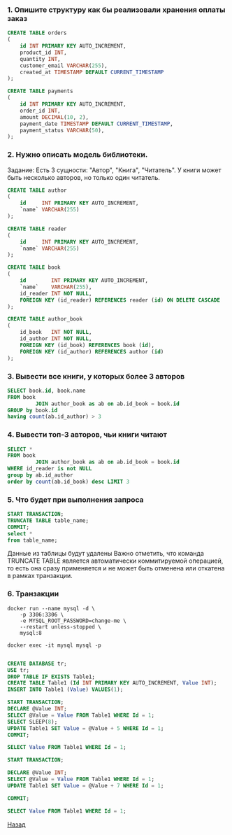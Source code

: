### 1. Опишите структуру как бы реализовали хранения оплаты заказ

```sql
CREATE TABLE orders
(
    id INT PRIMARY KEY AUTO_INCREMENT,
    product_id INT,
    quantity INT,
    customer_email VARCHAR(255),
    created_at TIMESTAMP DEFAULT CURRENT_TIMESTAMP
);
```

```sql
CREATE TABLE payments
(
    id INT PRIMARY KEY AUTO_INCREMENT,
    order_id INT,
    amount DECIMAL(10, 2),
    payment_date TIMESTAMP DEFAULT CURRENT_TIMESTAMP,
    payment_status VARCHAR(50),
);
```

### 2. Нужно описать модель библиотеки.

Задание:
Есть 3 сущности: "Автор", "Книга", "Читатель". У книги может быть несколько авторов, но только один читатель.

```sql
CREATE TABLE author
(
    id     INT PRIMARY KEY AUTO_INCREMENT,
    `name` VARCHAR(255)
);

CREATE TABLE reader
(
    id     INT PRIMARY KEY AUTO_INCREMENT,
    `name` VARCHAR(255)
);

CREATE TABLE book
(
    id        INT PRIMARY KEY AUTO_INCREMENT,
    `name`    VARCHAR(255),
    id_reader INT NOT NULL,
    FOREIGN KEY (id_reader) REFERENCES reader (id) ON DELETE CASCADE
);

CREATE TABLE author_book
(
    id_book   INT NOT NULL,
    id_author INT NOT NULL,
    FOREIGN KEY (id_book) REFERENCES book (id),
    FOREIGN KEY (id_author) REFERENCES author (id)
);
```

### 3. Вывести все книги, у которых более 3 авторов

```sql
SELECT book.id, book.name
FROM book
         JOIN author_book as ab on ab.id_book = book.id
GROUP by book.id
having count(ab.id_author) > 3
```

### 4. Вывести топ-3 авторов, чьи книги читают

```sql
SELECT *
FROM book
         JOIN author_book as ab on ab.id_book = book.id
WHERE id_reader is not NULL
group by ab.id_author
order by count(ab.id_book) desc LIMIT 3
```

### 5. Что будет при выполнения запроса

```sql
START TRANSACTION;
TRUNCATE TABLE table_name;
COMMIT;
select *
from table_name;
```

Данные из таблицы будут удалены
Важно отметить, что команда TRUNCATE TABLE является автоматически коммитируемой операцией, то есть она сразу применяется
и не может быть отменена или откатена в рамках транзакции.

### 6. Транзакции
```shell
docker run --name mysql -d \
    -p 3306:3306 \
    -e MYSQL_ROOT_PASSWORD=change-me \
    --restart unless-stopped \
    mysql:8

docker exec -it mysql mysql -p
```


```sql

CREATE DATABASE tr;
USE tr;
DROP TABLE IF EXISTS Table1;
CREATE TABLE Table1 (Id INT PRIMARY KEY AUTO_INCREMENT, Value INT);
INSERT INTO Table1 (Value) VALUES(1);
```

```sql
START TRANSACTION;
DECLARE @Value INT;
SELECT @Value = Value FROM Table1 WHERE Id = 1;
SELECT SLEEP(8);
UPDATE Table1 SET Value = @Value + 5 WHERE Id = 1;
COMMIT;

SELECT Value FROM Table1 WHERE Id = 1;
```

```sql
START TRANSACTION;

DECLARE @Value INT;
SELECT @Value = Value FROM Table1 WHERE Id = 1;
UPDATE Table1 SET Value = @Value + 7 WHERE Id = 1;

COMMIT;

SELECT Value FROM Table1 WHERE Id = 1;
```

[Назад](../../README.md)